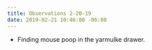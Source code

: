 ```yaml
---
title: Observations 2-20-19
date: 2019-02-21 10:46:00 -06:00
---
```


- Finding mouse poop in the yarmulke drawer.
